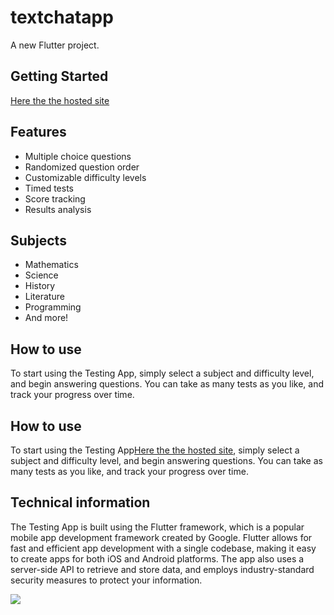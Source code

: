 # textchatapp

A new Flutter project.

## Getting Started
<a href='https://flutterdemo-1274a.web.app/#/'>Here the the hosted site</a>

<h2>Features</h2>
<ul>
	<li>Multiple choice questions</li>
	<li>Randomized question order</li>
	<li>Customizable difficulty levels</li>
	<li>Timed tests</li>
	<li>Score tracking</li>
	<li>Results analysis</li>
</ul>

<h2>Subjects</h2>
<ul>
	<li>Mathematics</li>
	<li>Science</li>
	<li>History</li>
	<li>Literature</li>
	<li>Programming</li>
	<li>And more!</li>
</ul>

<h2>How to use</h2>
<p>To start using the Testing App, simply select a subject and difficulty level, and begin answering questions. You can take as many tests as you like, and track your progress over time.</p>

<h2>How to use</h2>
<p>To start using the Testing App<a href='https://flutterdemo-1274a.web.app/#/'>Here the the hosted site</a>, simply select a subject and difficulty level, and begin answering questions. You can take as many tests as you like, and track your progress over time.</p>

<h2>Technical information</h2>
<p>The Testing App is built using the Flutter framework, which is a popular mobile app development framework created by Google. Flutter allows for fast and efficient app development with a single codebase, making it easy to create apps for both iOS and Android platforms. The app also uses a server-side API to retrieve and store data, and employs industry-standard security measures to protect your information.</p>
<img src='https://user-images.githubusercontent.com/87107996/225249328-0738df86-3324-4d26-a1bc-602a485d1026.jpg'>

